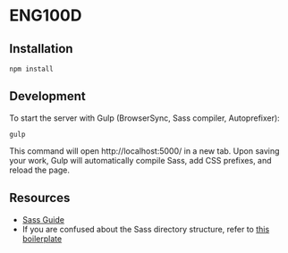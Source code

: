 # ENG100D

## Installation

```shell
npm install
```

## Development

To start the server with Gulp (BrowserSync, Sass compiler, Autoprefixer):

```shell
gulp
```
This command will open http://localhost:5000/ in a new tab. Upon saving your work, Gulp will automatically compile Sass, add CSS prefixes, and reload the page.

## Resources

* [Sass Guide](https://sass-lang.com/guide)
* If you are confused about the Sass directory structure, refer to [this boilerplate](https://github.com/HugoGiraudel/sass-boilerplate/tree/master/stylesheets)
